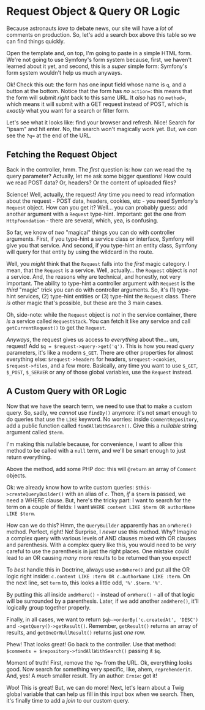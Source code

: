 # Request Object & Query OR Logic

Because astronauts *love* to debate news, our site will have a *lot* of comments
on production. So, let's add a search box above this table so we can find things
quickly. 

Open the template and, on top, I'm going to paste in a simple HTML form. We're
not going to use Symfony's form system because, first, we haven't learned about
it yet, and second, this is a *super* simple form: Symfony's form system wouldn't
help us much anyways.

Ok! Check this out: the form has one input field whose name is `q`, and a button
at the bottom. Notice that the form has *no* `action=`: this means that the form
will submit *right* back to this same URL. It *also* has no `method=`, which means
it will submit with a GET request instead of POST, which is *exactly* what you want
for a search or filter form.

Let's see what it looks like: find your browser and refresh. Nice! Search for
"ipsam" and hit enter. No, the search won't magically work yet. But, we *can*
see the `?q=` at the end of the URL.

## Fetching the Request Object

Back in the controller, hmm. The *first* question is: how can we read the `?q`
query parameter? Actually, let me ask some bigger questions! How could we read POST
data? Or, headers? Or the content of uploaded files?

Science! Well, actually, the request! *Any* time you need to read information
about the request - POST data, headers, cookies, etc - you need Symfony's `Request`
object. How can you get it? Well... you can probably guess: add another argument
with a `Request` type-hint. Important: get the one from `HttpFoundation` - there
are several, which, yea, is confusing.

So far, we know of *two* "magical" things you can do with controller arguments.
First, if you type-hint a service class or interface, Symfony will give you that
service. And second, if you type-hint an entity class, Symfony will query for that
entity by using the wildcard in the route.

Well, you *might* think that the `Request` falls into the *first* magic category.
I mean, that the `Request` is a service. Well, actually... the `Request` object
is *not* a service. And, the reasons why are technical, and honestly, not very
important. The ability to type-hint a controller argument with `Request` is the
*third* "magic" trick you can do with controller arguments. So, it's (1) type-hint
services, (2) type-hint entities or (3) type-hint the `Request` class. There *is*
other magic that's possible, but these are the 3 main cases. 

Oh, side-note: while the `Request` object is *not* in the service container, there
*is* a service called `RequestStack`. You can fetch it like any service and call
`getCurrentRequest()` to get the `Request`.

*Anyways*, the request gives us access to *everything* about the... um, request!
Add `$q = $request->query->get('q')`. This is how you read *query* parameters, it's
like a modern `$_GET`. There are other properties for almost everything else:
`$request->headers` for headers, `$request->cookies`, `$request->files`, and a
few more. Basically, any time you want to use `$_GET`, `$_POST`, `$_SERVER` or any
of those global variables, use the `Request` instead.

## A Custom Query with OR Logic

Now that we have the search term, we need to use that to make a custom query. So,
sadly, we *cannot* use `findBy()` anymore: it's not smart enough to do queries that
use the `LIKE` keyword. No worries: inside `CommentRepository`, add a public function
called `findAllWithSearch()`. Give this a *nullable* string argument called `$term`.

I'm making this nullable because, for convenience, I want to allow this method to
be called with a `null` term, and we'll be smart enough to just return everything.

Above the method, add some PHP doc: this will `@return` an array of `Comment`
objects.

Ok: we already know how to write custom queries: `$this->createQueryBuilder()` with
an alias of `c`. Then, *if* a `$term` is passed, we need a WHERE clause. But, here's
the tricky part: I want to search for the term on a couple of fields: I want
`WHERE content LIKE $term OR authorName LIKE $term`.

How can we do this? Hmm, the `QueryBuilder` apparently has an `orWhere()` method.
Perfect, right! No! Surprise, I *never* use this method. Why? Imagine a complex query
with various levels of AND clauses mixed with OR clauses and parenthesis. With a
complex query like this, you would need to be *very* careful to use the parenthesis
in just the right places. One mistake could lead to an OR causing *many* more results
to be returned than you expect!

To *best* handle this in Doctrine, always use `andWhere()` and put all the OR logic
right inside: `c.content LIKE :term OR c.authorName LIKE :term`. On the next line,
set `term` to, this looks a little odd, `'%'.$term.'%'`.

By putting this all inside `andWhere()` - instead of `orWhere()` - all of that
logic will be surrounded by a parenthesis. Later, if we add another `andWhere()`,
it'll logically group together properly.

Finally, in all cases, we want to return `$qb->orderBy('c.createdAt', 'DESC')`
and `->getQuery()->getResult()`. Remember, `getResult()` returns an array of results,
and `getOneOrNullResult()` returns just *one* row.

Phew! That looks great! Go back to the controller. Use that method:
`$comments = $repository->findAllWithSearch()` passing it `$q`.

Moment of truth! First, remove the `?q=` from the URL. Ok, everything looks good.
Now search for something very specific, like, ahem, `reprehenderit`. And, yes!
A *much* smaller result. Try an author: `Ernie`: got it!

Woo! This is great! But, we can do more! Next, let's learn about a Twig global
variable that can help us fill in this input box when we search. Then, it's finally
time to add a *join* to our custom query.
